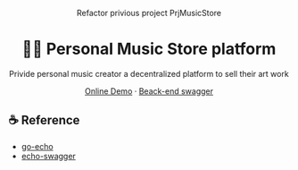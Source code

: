<p align="center"> Refactor privious project PrjMusicStore </p>
<h1 align="center">
  🏄‍♂️ Personal Music Store platform
</h1>
<p align="center">Privide personal music creator a decentralized platform to sell their art work</p>

<p align="center">
    <a href="https://azxcvba99.net/" target="blank">Online Demo</a>
    ·
     <a href="https://azxcvba99.net/swagger/index.html" target="blank">Beack-end swagger</a>
</p>

## ☕ Reference
- [go-echo](https://github.com/labstack/echo/)
- [echo-swagger](https://github.com/swaggo/echo-swagger/)
